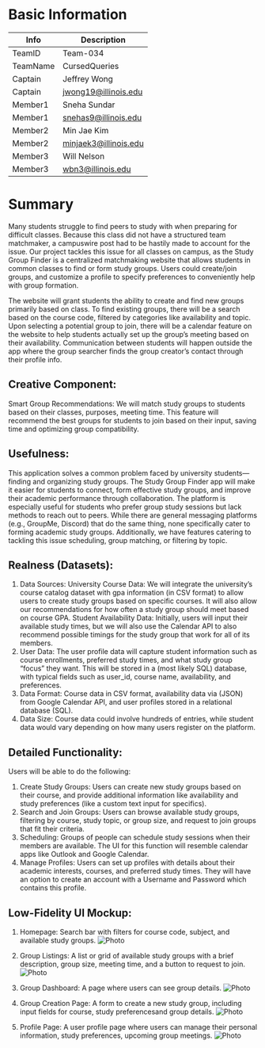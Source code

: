# Basic Information
| Info     | Description           |
| -------- | --------------------- |
| TeamID   | Team-034              |
| TeamName | CursedQueries         |
| Captain  | Jeffrey Wong          |
| Captain  | jwong19@illinois.edu  |
| Member1  | Sneha Sundar          |
| Member1  | snehas9@illinois.edu  |
| Member2  | Min Jae Kim           |
| Member2  | minjaek3@illinois.edu |
| Member3  | Will Nelson           |
| Member3  | wbn3@illinois.edu     |

# Summary
Many students struggle to find peers to study with when preparing for difficult classes. Because this class did not have a structured team matchmaker, a campuswire post had to be hastily made to account for the issue. Our project tackles this issue for all classes on campus, as the Study Group Finder is a centralized matchmaking website that allows students in common classes to find or form study groups. Users could create/join groups, and customize a profile to specify preferences to conveniently help with group formation.

The website will grant students the ability to create and find new groups primarily based on class. To find existing groups, there will be a search based on the course code, filtered by categories like availability and topic. Upon selecting a potential group to join, there will be a calendar feature on the website to help students actually set up the group’s meeting based on their availability. Communication between students will happen outside the app where the group searcher finds the group creator’s contact through their profile info.

##  Creative Component:
Smart Group Recommendations: We will match study groups to students based on their classes, purposes, meeting time. This feature will recommend the best groups for students to join based on their input, saving time and optimizing group compatibility.

##  Usefulness:
This application solves a common problem faced by university students—finding and organizing study groups. The Study Group Finder app will make it easier for students to connect, form effective study groups, and improve their academic performance through collaboration. The platform is especially useful for students who prefer group study sessions but lack methods to reach out to peers.
While there are general messaging platforms (e.g., GroupMe, Discord) that do the same thing, none specifically cater to forming academic study groups. Additionally, we have features catering to tackling this issue scheduling, group matching, or filtering by topic. 


##  Realness (Datasets):
1) Data Sources:
University Course Data: We will integrate the university’s course catalog dataset with gpa information (in CSV format) to allow users to create study groups based on specific courses. It will also allow our recommendations for how often a study group should meet based on course GPA. 
Student Availability Data: Initially, users will input their available study times, but we will also use the Calendar API to also recommend possible timings for the study group that work for all of its members. 
2) User Data: 
The user profile data will capture student information such as course enrollments, preferred study times, and what study group “focus” they want. This will be stored in a (most likely SQL) database, with typical fields such as user_id, course name, availability, and preferences.
3) Data Format: 
Course data in CSV format, availability data via (JSON) from Google Calendar API, and user profiles stored in a relational database (SQL).
4) Data Size: Course data could involve hundreds of entries, while student data would vary depending on how many users register on the platform.

## Detailed Functionality:
Users will be able to do the following:
1) Create Study Groups: Users can create new study groups based on their course, and provide additional information like availability and study preferences (like a custom text input for specifics).
2) Search and Join Groups: Users can browse available study groups, filtering by course, study topic, or group size, and request to join groups that fit their criteria.
3) Scheduling: Groups of people can schedule study sessions when their members are available. The UI for this function will resemble calendar apps like Outlook and Google Calendar.
4) Manage Profiles: Users can set up profiles with details about their academic interests, courses, and preferred study times. They will have an option to create an account with a Username and Password which contains this profile.

## Low-Fidelity UI Mockup:

1) Homepage: Search bar with filters for course code, subject, and available study groups.
![Photo](Photos\Draft_UI_Search.png)

2) Group Listings: A list or grid of available study groups with a brief description, group size, meeting time, and a button to request to join.
![Photo](Photos\Draft_UI_GroupInfo.png)

3) Group Dashboard: A page where users can see group details.
![Photo](Photos\Draft_UI_Search2.png)

1) Group Creation Page: A form to create a new study group, including input fields for course, study preferencesand group details.
![Photo](Photos\Draft_UI_GroupCreate.png)

1) Profile Page: A user profile page where users can manage their personal information, study preferences, upcoming group meetings.
![Photo](Photos\Draft_UI_Mainmenu.png)
